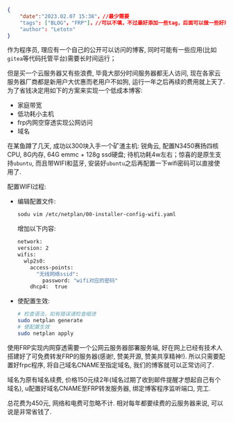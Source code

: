 ```json
{
    "date":"2023.02.07 15:38"，//最少需要
    "tags": ["BLOG"，"FRP"]，//可以不填，不过最好添加一些tag，后面可以做一些好玩的东西。
    "author": "Letotn"
}
```
作为程序员, 理应有一个自己的公开可以访问的博客, 同时可能有一些应用(比如`gitea`等代码托管平台)需要长时间运行；

但是买一个云服务器又有些浪费, 毕竟大部分时间服务器都无人访问, 现在各家云服务器厂商都是新用户大优惠而老用户不如狗, 运行一年之后再续的费用就上天了. 为了省钱决定用如下的方案来实现一个低成本博客:
- 家庭带宽
- 低功耗小主机
- frp内网空穿透实现公网访问
- 域名

在某鱼蹲了几天, 成功以300块入手一个矿渣主机: 锐角云, 配置N3450赛扬四核CPU, 8G内存, 64G emmc + 128g ssd硬盘; 待机功耗4w左右；惊喜的是原生支持`ubuntu`, 而且带WIFI和蓝牙, 安装好`ubuntu`之后再配置一下wifi密码可以直接使用了. 

配置WIFI过程:
- 编辑配置文件:
  ```bash
  sodu vim /etc/netplan/00-installer-config-wifi.yaml
  ```
  增加以下内容:
  ```bash
  network:
  version: 2
  wifis:
    wlp2s0:
      access-points:
        "无线网络ssid":
          password: "wifi对应的密码"
      dhcp4:  true
  ```
- 使配置生效:
  ```bash
  # 检查语法，如有错误请检查缩进
  sudo netplan generate
  # 使配置生效
  sudo netplan apply
  ```

使用FRP实现内网穿透需要一个公网云服务器部署服务端, 好在网上已经有技术人搭建好了可免费转发FRP的服务器(感谢!, 赞美开源, 赞美共享精神!). 所以只需要配置好frpc程序, 将自己域名CNAME至指定域名, 我们的博客就可以正常访问了.

域名为原有域名续费, 价格150元续2年(域名过期了收到邮件提醒才想起自己有个域名), u配置好域名CNAME至FRP转发服务器, 绑定博客程序监听端口, 完工.

总花费为450元, 网络和电费可忽略不计. 相对每年都要续费的云服务器来说, 可以说是非常省钱了.
